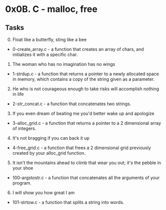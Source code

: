 # 0x0B. C - malloc, free
## Tasks
0. Float like a butterfly, sting like a bee
- 0-create_array.c - a function that creates an array of chars, and initializes it with a specific char.
1. The woman who has no imagination has no wings
- 1-strdup.c - a function that returns a pointer to a newly allocated space in memory, which contains a copy of the string given as a parameter.
2. He who is not courageous enough to take risks will accomplish nothing in life
- 2-str_concat.c - a function that concatenates two strings.
3. If you even dream of beating me you'd better wake up and apologize
- 3-alloc_grid.c - a function that returns a pointer to a 2 dimensional array of integers.
4. It's not bragging if you can back it up
- 4-free_grid.c - a function that frees a 2 dimensional grid previously created by your alloc_grid function.
5. It isn't the mountains ahead to climb that wear you out; it's the pebble in your shoe
- 100-argstostr.c - a function that concatenates all the arguments of your program.
6. I will show you how great I am
- 101-strtow.c - a function that splits a string into words.
